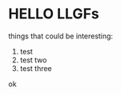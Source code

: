 

# HELLO LLGFs

things that could be interesting:
1. test
2. test two
3. test three

ok
<!--stackedit_data:
eyJoaXN0b3J5IjpbMjg5NDc0Njk5XX0=
-->